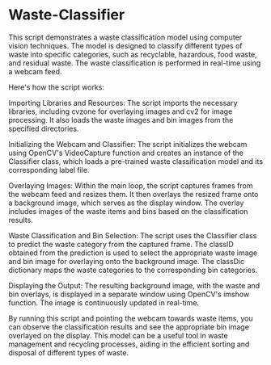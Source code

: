 # Waste-Classifier

This script demonstrates a waste classification model using computer vision techniques. The model is designed to classify different types of waste into specific categories, such as recyclable, hazardous, food waste, and residual waste. The waste classification is performed in real-time using a webcam feed.

Here's how the script works:

Importing Libraries and Resources: The script imports the necessary libraries, including cvzone for overlaying images and cv2 for image processing. It also loads the waste images and bin images from the specified directories.

Initializing the Webcam and Classifier: The script initializes the webcam using OpenCV's VideoCapture function and creates an instance of the Classifier class, which loads a pre-trained waste classification model and its corresponding label file.

Overlaying Images: Within the main loop, the script captures frames from the webcam feed and resizes them. It then overlays the resized frame onto a background image, which serves as the display window. The overlay includes images of the waste items and bins based on the classification results.

Waste Classification and Bin Selection: The script uses the Classifier class to predict the waste category from the captured frame. The classID obtained from the prediction is used to select the appropriate waste image and bin image for overlaying onto the background image. The classDic dictionary maps the waste categories to the corresponding bin categories.

Displaying the Output: The resulting background image, with the waste and bin overlays, is displayed in a separate window using OpenCV's imshow function. The image is continuously updated in real-time.

By running this script and pointing the webcam towards waste items, you can observe the classification results and see the appropriate bin image overlayed on the display. This model can be a useful tool in waste management and recycling processes, aiding in the efficient sorting and disposal of different types of waste.
